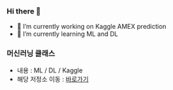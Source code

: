 ### Hi there 👋

- 🔭 I’m currently working on Kaggle AMEX prediction
- 🌱 I’m currently learning ML and DL

### 머신러닝 클래스
- 내용 : ML / DL / Kaggle
- 해당 저정소 이동 : [바로가기](https://github.com/vvilliscool/ML_LIB_Class_Goorm)


<!--
**vvilliscool/vvilliscool** is a ✨ _special_ ✨ repository because its `README.md` (this file) appears on your GitHub profile.

Here are some ideas to get you started:


- 👯 I’m looking to collaborate on ...
- 🤔 I’m looking for help with ...
- 💬 Ask me about ...
- 📫 How to reach me: ...
- 😄 Pronouns: ...
- ⚡ Fun fact: ...
-->
